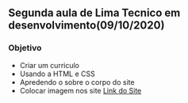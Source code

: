 ## Segunda aula de Lima Tecnico em desenvolvimento(09/10/2020)
### Objetivo
* Criar um curriculo 
* Usando a HTML e CSS
* Apredendo o sobre o corpo do site
* Colocar imagem nos site
[Link do Site](https://jefferson1202.github.io/Curriculo/cvjeff.html)
